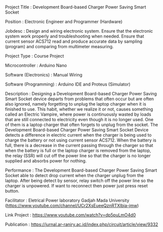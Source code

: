 Project Title			:	Development Board-based Charger Power Saving Smart Socket

Position			:	Electronic Engineer and Programmer (Hardware)

Jobdesc	:	Design and wiring electronic system. Ensure that the electronic system work properly and troubleshooting when needed. Ensure that current sensor ACS712 read and produce accurate data by sampling (program) and comparing from multimeter measuring.

Project Type	:	Course Project

Microcontroller	:	Arduino Nano

Software (Electronics)	:	Manual Wiring 

Software (Programming)	:	Arduino IDE and Proteus (Simulator)
	
Description			 :	Designing a Development Board-based Charger Power Saving Smart Socket device departs from problems that often occur but are often also ignored, namely forgetting to unplug the laptop charger when it is finished to use. This habit, whether we realize it or not, causes something called an Electric Vampire, where power is continuously wasted by loads that are still connected to electricity even though it is no longer used. One of them is a laptop charger that often forgets to unplug from the socket. The Development Board-based Charger Power Saving Smart Socket Device detects a difference in electric current when the charger is being used to charge the battery or not using current sensor ACS712. When the battery is full, there is a decrease in the current passing through the charger so that when the battery is full or the laptop charger is removed from the laptop, the relay (SSR) will cut off the power line so that the charger is no longer supplied and absorbs power for nothing.

Performance	:	The Development Board-based Charger Power Saving Smart Socket able to detect drop current when the charger unplug from the laptop. After being detect by sensor, relay switch off the power line so the charger is unpowered. If want to reconnect then power just press reset button.

Facilitator	:	Eletrical Power laboratory Gadjah Mada University	(https://www.youtube.com/channel/UCr2XsEueeQznRTXlbia-jmw)

Link Project	:	https://www.youtube.com/watch?v=dp5puLmO4d0

Publication     :       https://jurnal.ar-raniry.ac.id/index.php/circuit/article/view/9332

